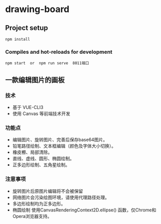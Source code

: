# drawing-board

## Project setup
```
npm install
```

### Compiles and hot-reloads for development
```
npm start  or  npm run serve  8011端口
```

## 一款编辑图片的画板

### 技术
- 基于 VUE-CLI3 
- 使用 Canvas 等前端技术开发

### 功能点
- 编辑图片、旋转图片、完善后保存base64图片。
- 铅笔路径绘制、文本框编辑（颜色及字体大小切换）。
- 橡皮檫、局部清除。
- 直线、虚线、圆形、椭圆绘制。
- 正多边形绘制、五角星绘制。

### 注意事项
- 旋转图片后原图片编辑将不会被保留
- 网络图片会污染绘图环境，请使用代理路径处理。
- 多边形绘制均为正多边形。
- 椭圆绘制 使用CanvasRenderingContext2D.ellipse() 函数，仅Chrome和Opera浏览器支持。
